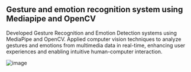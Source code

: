 ## Gesture and emotion recognition system using Mediapipe and OpenCV

Developed Gesture Recognition and Emotion Detection systems using MediaPipe and OpenCV. 
Applied computer vision techniques to analyze gestures and emotions from multimedia data in real-time, enhancing user experiences and enabling intuitive human-computer interaction.

![image](https://github.com/shruthii11/Gesture_emotion_recognition_system/assets/119060889/9b9eea75-5937-417b-8713-41777c7cd5c4)

